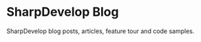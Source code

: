 SharpDevelop Blog
=================

SharpDevelop blog posts, articles, feature tour and code samples.